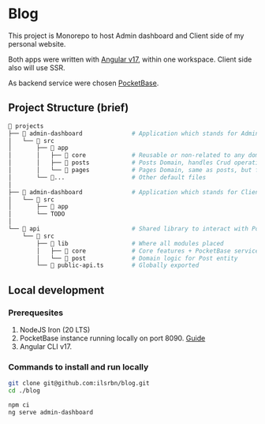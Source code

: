 # Blog

This project is Monorepo to host Admin dashboard and Client side of my personal website.

Both apps were written with [Angular v17][angular-v17], within one workspace. Client side also will use SSR.

As backend service were chosen [PocketBase][pocketbase].

## Project Structure (brief)

```bash
📁 projects
├── 📁 admin-dashboard              # Application which stands for Admin interface
│   └── 📁 src                      
│       ├── 📁 app                  
│       │   ├── 📁 core             # Reusable or non-related to any domain parts of application, e.g., header, layouts, cards, etc.
│       │   ├── 📁 posts            # Posts Domain, handles Crud operations over blog posts
│       │   └── 📁 pages            # Pages Domain, same as posts, but for other website pages (it's *not* application routes)
│       └── 📁...                   # Other default files
│
├── 📁 admin-dashboard              # Application which stands for Client part
│   └── 📁 src                      
│       ├── 📁 app                  
│       └── TODO
│
└── 📁 api                          # Shared library to interact with PocketBase api and possible to share design system and components
    └── 📁 src                      
        ├── 📁 lib                  # Where all modules placed
        │   ├── 📁 core             # Core features + PocketBase service
        │   └── 📁 post             # Domain logic for Post entity
        └── 📄 public-api.ts        # Globally exported

```

## Local development

### Prerequesites

1. NodeJS Iron (20 LTS)
2. PocketBase instance running locally on port 8090. [Guide](https://pocketbase.io/docs/)
3. Angular CLI v17.

### Commands to install and run locally

```bash
git clone git@github.com:ilsrbn/blog.git
cd ./blog

npm ci
ng serve admin-dashboard
```

[angular-v17]: https://angular.dev/
[pocketbase]: https://pocketbase.io/
